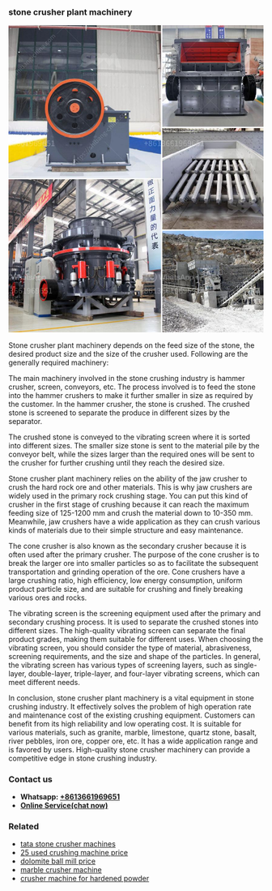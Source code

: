 <h3>stone crusher plant machinery</h3><img src='1708323060.jpg' alt=''><p>Stone crusher plant machinery depends on the feed size of the stone, the desired product size and the size of the crusher used. Following are the generally required machinery:</p><p>The main machinery involved in the stone crushing industry is hammer crusher, screen, conveyors, etc. The process involved is to feed the stone into the hammer crushers to make it further smaller in size as required by the customer. In the hammer crusher, the stone is crushed. The crushed stone is screened to separate the produce in different sizes by the separator.</p><p>The crushed stone is conveyed to the vibrating screen where it is sorted into different sizes. The smaller size stone is sent to the material pile by the conveyor belt, while the sizes larger than the required ones will be sent to the crusher for further crushing until they reach the desired size.</p><p>Stone crusher plant machinery relies on the ability of the jaw crusher to crush the hard rock ore and other materials. This is why jaw crushers are widely used in the primary rock crushing stage. You can put this kind of crusher in the first stage of crushing because it can reach the maximum feeding size of 125-1200 mm and crush the material down to 10-350 mm. Meanwhile, jaw crushers have a wide application as they can crush various kinds of materials due to their simple structure and easy maintenance.</p><p>The cone crusher is also known as the secondary crusher because it is often used after the primary crusher. The purpose of the cone crusher is to break the larger ore into smaller particles so as to facilitate the subsequent transportation and grinding operation of the ore. Cone crushers have a large crushing ratio, high efficiency, low energy consumption, uniform product particle size, and are suitable for crushing and finely breaking various ores and rocks.</p><p>The vibrating screen is the screening equipment used after the primary and secondary crushing process. It is used to separate the crushed stones into different sizes. The high-quality vibrating screen can separate the final product grades, making them suitable for different uses. When choosing the vibrating screen, you should consider the type of material, abrasiveness, screening requirements, and the size and shape of the particles. In general, the vibrating screen has various types of screening layers, such as single-layer, double-layer, triple-layer, and four-layer vibrating screens, which can meet different needs.</p><p>In conclusion, stone crusher plant machinery is a vital equipment in stone crushing industry. It effectively solves the problem of high operation rate and maintenance cost of the existing crushing equipment. Customers can benefit from its high reliability and low operating cost. It is suitable for various materials, such as granite, marble, limestone, quartz stone, basalt, river pebbles, iron ore, copper ore, etc. It has a wide application range and is favored by users. High-quality stone crusher machinery can provide a competitive edge in stone crushing industry.</p><h3>Contact us</h3><ul><li><strong>Whatsapp:&nbsp;<a href="https://wa.me/8613661969651">+8613661969651</a></strong></li><li><a href="https://swt.shibang-china.com/?git&amp;zhl&amp;stone crusher plant machinery"><strong>Online Service(chat now)</strong></a></li></ul><h3>Related</h3><ul><li><a href='tata stone crusher machines.md'>tata stone crusher machines</a></li><li><a href='25 used crushing machine price.md'>25 used crushing machine price</a></li><li><a href='dolomite ball mill price.md'>dolomite ball mill price</a></li><li><a href='marble crusher machine.md'>marble crusher machine</a></li><li><a href='crusher machine for hardened powder.md'>crusher machine for hardened powder</a></li></ul>